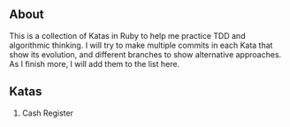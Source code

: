 ## About

This is a collection of Katas in Ruby to help me practice TDD and
algorithmic thinking. I will try to make multiple commits in each Kata
that show its evolution, and different branches to show alternative
approaches. As I finish more, I will add them to the list here.

## Katas

1. Cash Register
